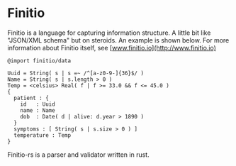 # Finitio

Finitio is a language for capturing information structure. A little bit like
"JSON/XML schema" but on steroids. An example is shown below. For more
information about Finitio itself, see [www.finitio.io](http://www.finitio.io)

```finitio
@import finitio/data

Uuid = String( s | s =~ /^[a-z0-9-]{36}$/ )
Name = String( s | s.length > 0 )
Temp = <celsius> Real( f | f >= 33.0 && f <= 45.0 )
{
  patient : {
    id   : Uuid
    name : Name
    dob  : Date( d | alive: d.year > 1890 )
  }
  symptoms : [ String( s | s.size > 0 ) ]
  temperature : Temp
}
```

Finitio-rs is a parser and validator written in rust.

